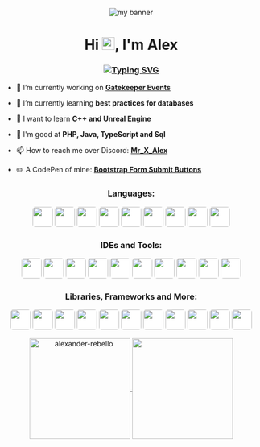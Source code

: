 <p align="center">
    <img src="https://user-images.githubusercontent.com/58736024/169617290-07e66f96-3731-4983-9457-f395dec0c986.png" alt="my banner">
</p>
<h1 align="center">Hi <img src="https://media.giphy.com/media/hvRJCLFzcasrR4ia7z/giphy.gif" width="25px">, I'm Alex</h1>
<h3 align="center"><a href="https://git.io/typing-svg"><img src="https://readme-typing-svg.demolab.com?font=&weight=900&pause=1000&color=F7F7F7&center=true&random=false&width=435&lines=A+learning+developer+from+Germany;Interested+in+many+things;Always+learning+something+new" alt="Typing SVG" /></a></h3>

- 🔭 I’m currently working on **[Gatekeeper Events](https://www.gatekeeper-events.de/)**
  
- 🌱 I’m currently learning **best practices for databases**

- 👀 I want to learn **C++ and Unreal Engine**

- 💬 I'm good at **PHP, Java, TypeScript and Sql**

- 📫 How to reach me over Discord: **[Mr_X_Alex](https://discord.com/users/652141098650697729)**

- ✏️ A CodePen of mine: **[Bootstrap Form Submit Buttons](https://codepen.io/alexander_r/full/vYayYzZ)**

</p>

<h3 align="center">Languages:</h3>
<p align="center">
    <img width="40px" style="background-color: #fff; border-radius: 5px;" src="https://cdn.jsdelivr.net/gh/devicons/devicon/icons/php/php-original.svg" />
    <img width="40px" style="background-color: #fff; border-radius: 5px;" src="https://cdn.jsdelivr.net/gh/devicons/devicon/icons/typescript/typescript-original.svg" />
    <img width="40px" style="background-color: #fff; border-radius: 5px;" src="https://cdn.jsdelivr.net/gh/devicons/devicon/icons/javascript/javascript-original.svg" />
    <img width="40px" style="background-color: #fff; border-radius: 5px;" src="https://cdn.jsdelivr.net/gh/devicons/devicon/icons/java/java-original.svg" />
    <img width="40px" style="background-color: #fff; border-radius: 5px;" src="https://cdn.jsdelivr.net/gh/devicons/devicon/icons/html5/html5-original.svg" />
    <img width="40px" style="background-color: #fff; border-radius: 5px;" src="https://cdn.jsdelivr.net/gh/devicons/devicon/icons/css3/css3-original.svg" />
    <img width="40px" style="background-color: #fff; border-radius: 5px;" src="https://cdn.jsdelivr.net/gh/devicons/devicon/icons/python/python-original.svg" />
    <img width="40px" style="background-color: #fff; border-radius: 5px;" src="https://cdn.jsdelivr.net/gh/devicons/devicon/icons/sass/sass-original.svg" />
    <img width="40px" style="background-color: #fff; border-radius: 5px;" src="https://user-images.githubusercontent.com/58736024/231146037-e1e7ae98-c1b5-4e7d-a59a-a10121d25175.svg" />
</p>

<h3 align="center">IDEs and Tools:</h3>
<p align="center">
    <img width="40px" style="background-color: #fff; border-radius: 5px;" src="https://cdn.jsdelivr.net/gh/devicons/devicon/icons/vscode/vscode-original.svg" />
    <img width="40px" style="background-color: #fff; border-radius: 5px;" src="https://cdn.jsdelivr.net/gh/devicons/devicon/icons/docker/docker-original.svg" />
    <img width="40px" style="background-color: #fff; border-radius: 5px;" src="https://cdn.jsdelivr.net/gh/devicons/devicon/icons/androidstudio/androidstudio-original.svg" />
    <img width="40px" style="background-color: #fff; border-radius: 5px;" src="https://cdn.jsdelivr.net/gh/devicons/devicon/icons/mysql/mysql-original.svg" />
    <img width="40px" style="background-color: #fff; border-radius: 5px;"  src="https://cdn.jsdelivr.net/gh/devicons/devicon/icons/postgresql/postgresql-original.svg" />
    <img width="40px" style="background-color: #fff; border-radius: 5px;"  src="https://cdn.jsdelivr.net/gh/devicons/devicon/icons/insomnia/insomnia-original.svg" />
    <img width="40px" style="background-color: #fff; border-radius: 5px;" src="https://user-images.githubusercontent.com/58736024/231143834-68fe3511-a387-4f4b-8c21-c376df6cdd3d.svg" />
    <img width="40px" style="background-color: #fff; border-radius: 5px;" src="https://user-images.githubusercontent.com/58736024/231146044-0d597f8a-70c8-4e89-8405-586a966689e0.svg" />
    <img width="40px" style="background-color: #fff; border-radius: 5px;" src="https://cdn.jsdelivr.net/gh/devicons/devicon/icons/xcode/xcode-original.svg" />
    <img width="40px" style="background-color: #fff; border-radius: 5px;"  src="https://cdn.jsdelivr.net/gh/devicons/devicon/icons/pycharm/pycharm-original.svg" />
</p>

<h3 align="center">Libraries, Frameworks and More:</h3>
<p align="center">
    <img width="40px" style="background-color: #fff; border-radius: 5px;"  src="https://cdn.jsdelivr.net/gh/devicons/devicon/icons/prisma/prisma-original.svg" />
    <img width="40px" style="background-color: #fff; border-radius: 5px;" src="https://cdn.jsdelivr.net/gh/devicons/devicon/icons/react/react-original.svg" />
    <img width="40px" style="background-color: #fff; border-radius: 5px;" src="https://cdn.jsdelivr.net/gh/devicons/devicon/icons/nextjs/nextjs-original.svg" />
    <img width="40px" style="background-color: #fff; border-radius: 5px;" src="https://cdn.jsdelivr.net/gh/devicons/devicon/icons/bootstrap/bootstrap-original.svg" /> 
    <img width="40px" style="background-color: #fff; border-radius: 5px;" src="https://cdn.jsdelivr.net/gh/devicons/devicon/icons/linux/linux-original.svg" />
    <img width="40px" style="background-color: #fff; border-radius: 5px;"  src="https://cdn.jsdelivr.net/gh/devicons/devicon/icons/nginx/nginx-original.svg" />
    <img width="40px" style="background-color: #fff; border-radius: 5px;" src="https://cdn.jsdelivr.net/gh/devicons/devicon/icons/apache/apache-original.svg" />
    <img width="40px" style="background-color: #fff; border-radius: 5px;"  src="https://cdn.jsdelivr.net/gh/devicons/devicon/icons/swagger/swagger-original.svg" />
    <img width="40px" style="background-color: #fff; border-radius: 5px;"  src="https://cdn.jsdelivr.net/gh/devicons/devicon/icons/ansible/ansible-original.svg" />
    <img width="40px" style="background-color: #fff; border-radius: 5px;" src="https://cdn.jsdelivr.net/gh/devicons/devicon/icons/trello/trello-plain.svg" />
    <img width="40px" style="background-color: #fff; border-radius: 5px;" src="https://cdn.jsdelivr.net/gh/devicons/devicon/icons/raspberrypi/raspberrypi-original.svg" />
</p>

<p align="center">
    <a href="https://github.com/alexander-rebello">
      <img height=200 align="center" src="https://github-readme-stats.vercel.app/api?username=alexander-rebello&show_icons=true&locale=en&theme=react&include_all_commits=true" alt="alexander-rebello" />
    </a>
    <a href="https://github.com/alexander-rebello">
      <img height=200 align="center" src="https://github-readme-stats.vercel.app/api/top-langs?username=alexander-rebello&layout=compact&langs_count=8&theme=react" />
    </a>
</p>
